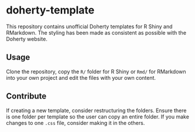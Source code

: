 # doherty-template

This repository contains unofficial Doherty templates for R Shiny and RMarkdown. The styling has been made as consistent as possible with the Doherty website.

## Usage

Clone the repository, copy the `R/` folder for R Shiny or `Rmd/` for RMarkdown into your own project and edit the files with your own content.

## Contribute

If creating a new template, consider restructuring the folders. Ensure there is one folder per template so the user can copy an entire folder. If you make changes to one `.css` file, consider making it in the others.